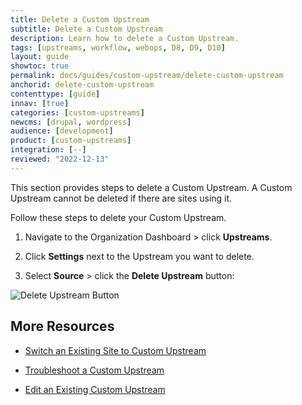 ```yaml
---
title: Delete a Custom Upstream
subtitle: Delete a Custom Upstream
description: Learn how to delete a Custom Upstream.
tags: [upstreams, workflow, webops, D8, D9, D10]
layout: guide
showtoc: true
permalink: docs/guides/custom-upstream/delete-custom-upstream
anchorid: delete-custom-upstream
contenttype: [guide]
innav: [true]
categories: [custom-upstreams]
newcms: [drupal, wordpress]
audience: [development]
product: [custom-upstreams]
integration: [--]
reviewed: "2022-12-13"
---
```


This section provides steps to delete a Custom Upstream. A Custom Upstream cannot be deleted if there are sites using it.

Follow these steps to delete your Custom Upstream.

1. Navigate to the Organization Dashboard > click **Upstreams**.

1. Click **Settings** next to the Upstream you want to delete.

1. Select **Source** > click the **Delete Upstream** button:

  ![Delete Upstream Button](../../../images/dashboard/delete-upstream.png)


## More Resources

- [Switch an Existing Site to Custom Upstream](/guides/custom-upstream/switch-custom-upstream)

- [Troubleshoot a Custom Upstream](/guides/custom-upstream/troubleshooting)

- [Edit an Existing Custom Upstream](/guides/custom-upstream/edit-custom-upstream)
